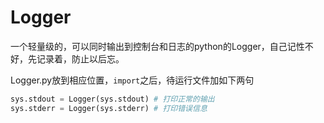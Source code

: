# Logger


一个轻量级的，可以同时输出到控制台和日志的python的Logger，自己记性不好，先记录着，防止以后忘。

Logger.py放到相应位置，`import`之后，待运行文件加如下两句

```python
sys.stdout = Logger(sys.stdout) # 打印正常的输出
sys.stderr = Logger(sys.stderr) # 打印错误信息
```